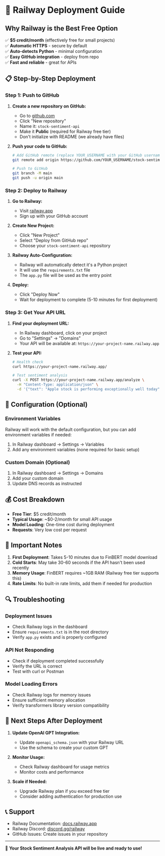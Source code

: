 # 🚀 Railway Deployment Guide

## Why Railway is the Best Free Option

✅ **$5 credit/month** (effectively free for small projects)  
✅ **Automatic HTTPS** - secure by default  
✅ **Auto-detects Python** - minimal configuration  
✅ **Easy GitHub integration** - deploy from repo  
✅ **Fast and reliable** - great for APIs  

## 📋 Step-by-Step Deployment

### Step 1: Push to GitHub

1. **Create a new repository on GitHub:**
   - Go to [github.com](https://github.com)
   - Click "New repository"
   - Name it: `stock-sentiment-api`
   - Make it **Public** (required for Railway free tier)
   - Don't initialize with README (we already have files)

2. **Push your code to GitHub:**
   ```bash
   # Add GitHub remote (replace YOUR_USERNAME with your GitHub username)
   git remote add origin https://github.com/YOUR_USERNAME/stock-sentiment-api.git
   
   # Push to GitHub
   git branch -M main
   git push -u origin main
   ```

### Step 2: Deploy to Railway

1. **Go to Railway:**
   - Visit [railway.app](https://railway.app)
   - Sign up with your GitHub account

2. **Create New Project:**
   - Click "New Project"
   - Select "Deploy from GitHub repo"
   - Choose your `stock-sentiment-api` repository

3. **Railway Auto-Configuration:**
   - Railway will automatically detect it's a Python project
   - It will use the `requirements.txt` file
   - The `app.py` file will be used as the entry point

4. **Deploy:**
   - Click "Deploy Now"
   - Wait for deployment to complete (5-10 minutes for first deployment)

### Step 3: Get Your API URL

1. **Find your deployment URL:**
   - In Railway dashboard, click on your project
   - Go to "Settings" → "Domains"
   - Your API will be available at: `https://your-project-name.railway.app`

2. **Test your API:**
   ```bash
   # Health check
   curl https://your-project-name.railway.app/
   
   # Test sentiment analysis
   curl -X POST https://your-project-name.railway.app/analyze \
     -H "Content-Type: application/json" \
     -d '{"text": "Apple stock is performing exceptionally well today"}'
   ```

## 🔧 Configuration (Optional)

### Environment Variables
Railway will work with the default configuration, but you can add environment variables if needed:

1. In Railway dashboard → Settings → Variables
2. Add any environment variables (none required for basic setup)

### Custom Domain (Optional)
1. In Railway dashboard → Settings → Domains
2. Add your custom domain
3. Update DNS records as instructed

## 💰 Cost Breakdown

- **Free Tier**: $5 credit/month
- **Typical Usage**: ~$0-2/month for small API usage
- **Model Loading**: One-time cost during deployment
- **Requests**: Very low cost per request

## 🚨 Important Notes

1. **First Deployment**: Takes 5-10 minutes due to FinBERT model download
2. **Cold Starts**: May take 30-60 seconds if the API hasn't been used recently
3. **Memory Usage**: FinBERT requires ~1GB RAM (Railway free tier supports this)
4. **Rate Limits**: No built-in rate limits, add them if needed for production

## 🔍 Troubleshooting

### Deployment Issues
- Check Railway logs in the dashboard
- Ensure `requirements.txt` is in the root directory
- Verify `app.py` exists and is properly configured

### API Not Responding
- Check if deployment completed successfully
- Verify the URL is correct
- Test with curl or Postman

### Model Loading Errors
- Check Railway logs for memory issues
- Ensure sufficient memory allocation
- Verify transformers library version compatibility

## 🎯 Next Steps After Deployment

1. **Update OpenAI GPT Integration:**
   - Update `openapi_schema.json` with your Railway URL
   - Use the schema to create your custom GPT

2. **Monitor Usage:**
   - Check Railway dashboard for usage metrics
   - Monitor costs and performance

3. **Scale if Needed:**
   - Upgrade Railway plan if you exceed free tier
   - Consider adding authentication for production use

## 📞 Support

- Railway Documentation: [docs.railway.app](https://docs.railway.app)
- Railway Discord: [discord.gg/railway](https://discord.gg/railway)
- GitHub Issues: Create issues in your repository

---

🎉 **Your Stock Sentiment Analysis API will be live and ready to use!**
